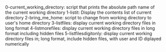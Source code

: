 0-current_working_directory: script that prints the absolute path name of the current working directory
1-listit: Display the contents list of current directory
2-bring_me_home: script to change from working directory to user's home directory
3-listfiles: display current working directory files in long format
4-listmorefiles: display current working directory files in long format including hidden files
5-listfilesdigitonly: display current working directory files in; long format, include hidden files, with user and ID diplayed numerically

